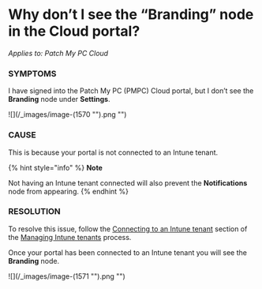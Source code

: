 # Why don’t I see the “Branding” node in the Cloud portal?

_Applies to: Patch My PC Cloud_

### SYMPTOMS

I have signed into the Patch My PC (PMPC) Cloud portal, but I don’t see the **Branding** node under **Settings**.

![](/_images/image-(1570 "").png "")

### CAUSE

This is because your portal is not connected to an Intune tenant.

{% hint style="info" %}
**Note**

Not having an Intune tenant connected will also prevent the **Notifications** node from appearing.
{% endhint %}

### RESOLUTION

To resolve this issue, follow the [Connecting to an Intune tenant](../../cloud-administration/manage-your-environments-in-cloud/manage-cloud-intune-tenants.md#connecting-to-an-intune-tenant) section of the [Managing Intune tenants](../../cloud-administration/manage-your-environments-in-cloud/manage-cloud-intune-tenants.md) process.

Once your portal has been connected to an Intune tenant you will see the **Branding** node.

![](/_images/image-(1571 "").png "")
